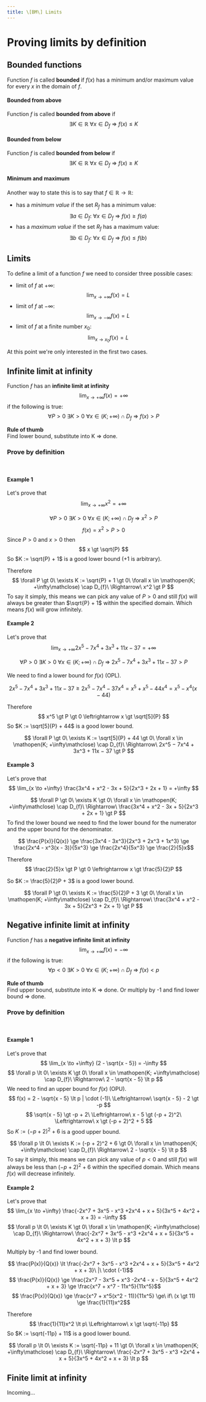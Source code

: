 ```yaml
---
title: \[BM\] Limits
---
```


# Proving limits by definition

## Bounded functions
Function $f$ is called **bounded** if $f(x)$ has a minimum and/or maximum value for every $x$ in the domain of $f$.

#### Bounded from above
Function $f$ is called **bounded from above** if
$$ \exists K \in \mathbb{R}\ \forall x \in D_{f}\ \Rightarrow\ f(x) \leq K $$

#### Bounded from below
Function $f$ is called **bounded from below** if
$$ \exists K \in \mathbb{R}\ \forall x \in D_{f}\ \Rightarrow\ f(x) \geq K $$

#### Minimum and maximum
Another way to state this is to say that $f \in \mathbb{R} \rightarrow \mathbb{R}$:
- has a *minimum value* if the set $R_{f}$ has a minimum value:
  $$ \exists a \in D_{f}:\ \forall x \in D_{f}\ \Rightarrow\ f(x) \geq f(a) $$
- has a *maximum value* if the set $R_{f}$ has a maximum value:
  $$ \exists b \in D_{f}:\ \forall x \in D_{f}\ \Rightarrow\ f(x) \leq f(b) $$

## Limits
To define a limit of a function $f$ we need to consider three possible cases:
- limit of $f$ at $+\infty$:
  $$ \lim_{x \to +\infty} f(x) = L $$
- limit of $f$ at $-\infty$:
  $$ \lim_{x \to -\infty} f(x) = L $$
- limit of $f$ at a finite number $x_{0}$:
  $$ \lim_{x \to x_{0}} f(x) = L $$

At this point we're only interested in the first two cases.

## Infinite limit at infinity
Function $f$ has an **infinite limit at infinity**
$$ \lim_{x \to +\infty} f(x) = +\infty$$
if the following is true:
$$ \forall P \gt 0\ \exists K \gt 0\ \forall x \in \mathopen(K; +\infty\mathclose) \cap D_{f}\ \Rightarrow\ f(x) \gt P $$

**Rule of thumb**<br>
Find lower bound, substitute into K => done.

### Prove by definition
<br>

#### Example 1
Let's prove that
$$ \lim_{x \to +\infty} x^2 = +\infty $$

$$ \forall P \gt 0\ \exists K \gt 0\ \forall x \in \mathopen(K; +\infty\mathclose) \cap D_{f}\ \Rightarrow\ x^2 \gt P $$
$$ f(x) = x^2 \gt P \gt 0 $$
Since $P \gt 0$  and $x \gt 0$ then
$$ x \gt \sqrt{P} $$
So $K := \sqrt{P} + 1$ is a good lower bound (+1 is arbitrary).

Therefore
$$ \forall P \gt 0\ \exists K := \sqrt{P} + 1 \gt 0\ \forall x \in \mathopen(K; +\infty\mathclose) \cap D_{f}\ \Rightarrow\ x^2 \gt P $$
To say it simply, this means we can pick any value of $P \gt 0$ and still $f(x)$ will always be greater than $\sqrt{P} + 1$ within the specified domain. Which means $f(x)$ will grow infinitely.

#### Example 2
Let's prove that
$$ \lim_{x \to +\infty} 2x^5 − 7x^4 + 3x^3 + 11x − 37 = +\infty $$

$$ \forall P \gt 0\ \exists K \gt 0\ \forall x \in \mathopen(K; +\infty\mathclose) \cap D_{f}\ \Rightarrow\ 2x^5 − 7x^4 + 3x^3 + 11x − 37 \gt P $$

We need to find a lower bound for $f(x)$ (OPL).

$$ 2x^5 − 7x^4 + 3x^3 + 11x − 37 \ge 2x^5 - 7x^4 - 37x^4 = x^5 + x^5 - 44x^4 = x^5 - x^4(x - 44) $$

Therefore
$$ x^5 \gt P \gt 0 \leftrightarrow x \gt \sqrt[5]{P} $$
So $K := \sqrt[5]{P} + 44$ is a good lower bound.

$$ \forall P \gt 0\ \exists K := \sqrt[5]{P} + 44 \gt 0\ \forall x \in \mathopen(K; +\infty\mathclose) \cap D_{f}\ \Rightarrow\ 2x^5 − 7x^4 + 3x^3 + 11x − 37 \gt P $$

#### Example 3
Let's prove that
$$ \lim_{x \to +\infty} \frac{3x^4 + x^2 - 3x + 5}{2x^3 + 2x + 1} = +\infty $$

$$ \forall P \gt 0\ \exists K \gt 0\ \forall x \in \mathopen(K; +\infty\mathclose) \cap D_{f}\ \Rightarrow\ \frac{3x^4 + x^2 - 3x + 5}{2x^3 + 2x + 1} \gt P $$
To find the lower bound we need to find the lower bound for the numerator and the upper bound for the denominator.

$$ \frac{P(x)}{Q(x)} \ge \frac{3x^4 - 3x^3}{2x^3 + 2x^3 + 1x^3} \ge \frac{2x^4 - x^3(x - 3)}{5x^3} \ge \frac{2x^4}{5x^3} \ge \frac{2}{5}x$$

Therefore
$$ \frac{2}{5}x \gt P \gt 0 \leftrightarrow x \gt \frac{5}{2}P $$

So $K := \frac{5}{2}P + 3$ is a good lower bound.

$$ \forall P \gt 0\ \exists K := \frac{5}{2}P + 3 \gt 0\ \forall x \in \mathopen(K; +\infty\mathclose) \cap D_{f}\ \Rightarrow\ \frac{3x^4 + x^2 - 3x + 5}{2x^3 + 2x + 1} \gt P $$

## Negative infinite limit at infinity
Function $f$ has a **negative infinite limit at infinity**
$$ \lim_{x \to +\infty} f(x) = -\infty$$
if the following is true:
$$ \forall p \lt 0\ \exists K \gt 0\ \forall x \in \mathopen(K; +\infty\mathclose) \cap D_{f}\ \Rightarrow\ f(x) \lt p $$

**Rule of thumb**<br>
Find upper bound, substitute into K => done.
Or multiply by -1 and find lower bound => done.

### Prove by definition
<br>

#### Example 1
Let's prove that
$$ \lim_{x \to +\infty} (2 - \sqrt{x - 5}) = -\infty $$
$$ \forall p \lt 0\ \exists K \gt 0\ \forall x \in \mathopen(K; +\infty\mathclose) \cap D_{f}\ \Rightarrow\ 2 - \sqrt{x - 5} \lt p $$
We need to find an upper bound for $f(x)$ (OPU).
$$ f(x) = 2 - \sqrt{x - 5} \lt p | \cdot (-1)\ \Leftrightarrow\ \sqrt{x - 5} - 2 \gt -p $$
$$ \sqrt{x - 5} \gt -p + 2\ \Leftrightarrow\ x - 5 \gt (-p + 2)^2\ \Leftrightarrow\ x \gt (-p + 2)^2 + 5 $$
So $K := (-p + 2)^2 + 6$ is a good upper bound.

$$ \forall p \lt 0\ \exists K := (-p + 2)^2 + 6 \gt 0\ \forall x \in \mathopen(K; +\infty\mathclose) \cap D_{f}\ \Rightarrow\ 2 - \sqrt{x - 5} \lt p $$
To say it simply, this means we can pick any value of $p \lt 0$ and still $f(x)$ will always be less than $(-p + 2)^2 + 6$ within the specified domain. Which means $f(x)$ will decrease infinitely.

#### Example 2
Let's prove that
$$ \lim_{x \to +\infty} \frac{-2x^7 + 3x^5 - x^3 +2x^4 + x + 5}{3x^5 + 4x^2 + x + 3} = -\infty $$
$$ \forall p \lt 0\ \exists K \gt 0\ \forall x \in \mathopen(K; +\infty\mathclose) \cap D_{f}\ \Rightarrow\ \frac{-2x^7 + 3x^5 - x^3 +2x^4 + x + 5}{3x^5 + 4x^2 + x + 3} \lt p $$

Multiply by -1 and find lower bound.

$$ \frac{P(x)}{Q(x)} \lt \frac{-2x^7 + 3x^5 - x^3 +2x^4 + x + 5}{3x^5 + 4x^2 + x + 3}\ |\ \cdot (-1)$$
$$ \frac{P(x)}{Q(x)} \ge \frac{2x^7 - 3x^5 + x^3 -2x^4 - x - 5}{3x^5 + 4x^2 + x + 3} \ge \frac{x^7 + x^7 - 11x^5}{11x^5}$$
$$ \frac{P(x)}{Q(x)} \ge \frac{x^7 + x^5(x^2 - 11)}{11x^5} \ge\ if\ (x \gt 11) \ge \frac{1}{11}x^2$$

Therefore
$$ \frac{1}{11}x^2 \lt p\ \Leftrightarrow\ x \gt \sqrt{-11p} $$
So $K := \sqrt{-11p} + 11$ is a good lower bound.

$$ \forall p \lt 0\ \exists K := \sqrt{-11p} + 11 \gt 0\ \forall x \in \mathopen(K; +\infty\mathclose) \cap D_{f}\ \Rightarrow\ \frac{-2x^7 + 3x^5 - x^3 +2x^4 + x + 5}{3x^5 + 4x^2 + x + 3} \lt p $$

## Finite limit at infinity
Incoming...
